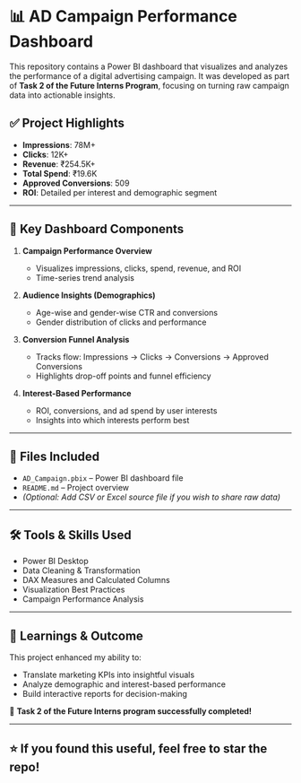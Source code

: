 # 📊 AD Campaign Performance Dashboard

This repository contains a Power BI dashboard that visualizes and analyzes the performance of a digital advertising campaign. It was developed as part of **Task 2 of the Future Interns Program**, focusing on turning raw campaign data into actionable insights.

## ✅ Project Highlights

- **Impressions**: 78M+
- **Clicks**: 12K+
- **Revenue**: ₹254.5K+
- **Total Spend**: ₹19.6K
- **Approved Conversions**: 509
- **ROI**: Detailed per interest and demographic segment

---

## 📌 Key Dashboard Components

1. **Campaign Performance Overview**
   - Visualizes impressions, clicks, spend, revenue, and ROI
   - Time-series trend analysis

2. **Audience Insights (Demographics)**
   - Age-wise and gender-wise CTR and conversions
   - Gender distribution of clicks and performance

3. **Conversion Funnel Analysis**
   - Tracks flow: Impressions → Clicks → Conversions → Approved Conversions
   - Highlights drop-off points and funnel efficiency

4. **Interest-Based Performance**
   - ROI, conversions, and ad spend by user interests
   - Insights into which interests perform best

---

## 📂 Files Included

- `AD_Campaign.pbix` – Power BI dashboard file
- `README.md` – Project overview
- *(Optional: Add CSV or Excel source file if you wish to share raw data)*

---

## 🛠️ Tools & Skills Used

- Power BI Desktop
- Data Cleaning & Transformation
- DAX Measures and Calculated Columns
- Visualization Best Practices
- Campaign Performance Analysis

---

## 🧠 Learnings & Outcome

This project enhanced my ability to:
- Translate marketing KPIs into insightful visuals
- Analyze demographic and interest-based performance
- Build interactive reports for decision-making

📌 **Task 2 of the Future Interns program successfully completed!**

---

## ⭐️ If you found this useful, feel free to star the repo!

